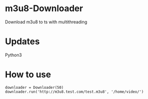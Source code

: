 # m3u8-Downloader
Download m3u8 to ts with multithreading

# Updates
Python3

# How to use
```
downloader = Downloader(50)
downloader.run('http://m3u8.test.com/test.m3u8', '/home/video/')
```
